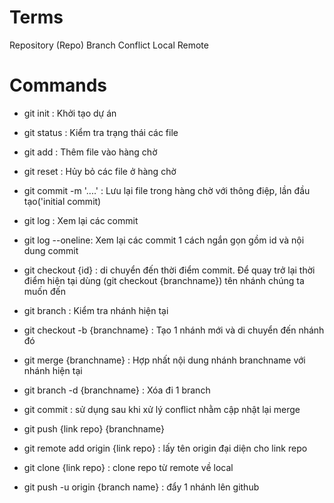 # Terms

Repository (Repo)
Branch
Conflict
Local
Remote

# Commands

- git init : Khởi tạo dự án

- git status : Kiểm tra trạng thái các file

- git add : Thêm file vào hàng chờ

- git reset : Hủy bỏ các file ở hàng chờ

<!-- ---------------------------------------- -->

- git commit -m '....' : Lưu lại file trong hàng chờ với thông điệp, lần đầu tạo('initial commit)

- git log : Xem lại các commit

- git log --oneline: Xem lại các commit 1 cách ngắn gọn gồm id và nội dung commit

- git checkout {id} : di chuyển đến thời điểm commit.
  Để quay trở lại thời điểm hiện tại dùng (git checkout {branchname}) tên nhánh chúng ta muốn đến

  <!-- ---------------------------------------- -->

- git branch : Kiểm tra nhánh hiện tại

- git checkout -b {branchname} : Tạo 1 nhánh mới và di chuyển đến nhánh đó

- git merge {branchname} : Hợp nhất nội dung nhánh branchname với nhánh hiện tại

- git branch -d {branchname} : Xóa đi 1 branch

- git commit : sử dụng sau khi xử lý conflict nhằm cập nhật lại merge

<!-- ---------------------------------------- -->

- git push {link repo} {branchname}

- git remote add origin {link repo} : lấy tên origin đại diện cho link repo

- git clone {link repo} : clone repo từ remote về local

- git push -u origin {branch name} : đẩy 1 nhánh lên github

